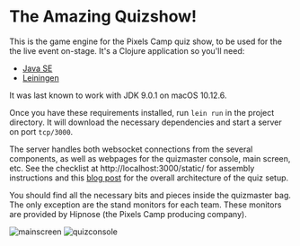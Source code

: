 # The Amazing Quizshow!

This is the game engine for the Pixels Camp quiz show, to be used for the the live event on-stage. It's a Clojure application so you'll need:

* [Java SE](http://www.oracle.com/technetwork/java/javase/downloads/)
* [Leiningen](https://leiningen.org/)

It was last known to work with JDK 9.0.1 on macOS 10.12.6.

Once you have these requirements installed, run `lein run` in the project directory. It will download the necessary dependencies and start a server on port `tcp/3000`.

The server handles both websocket connections from the several components, as well as webpages for the quizmaster console, main screen, etc. See the checklist at http://localhost:3000/static/ for assembly instructions and this [blog post](https://blog.pixels.camp/the-quizshow-stage-setup-def8ddf2dab2) for the overall architecture of the quiz setup.

You should find all the necessary bits and pieces inside the quizmaster bag. The only exception are the stand monitors for each team. These monitors are provided by Hipnose (the Pixels Camp producing company).

![mainscreen](https://raw.githubusercontent.com/brpx/pixelscamp-quiz-stage/master/screenshots/mainscreen.png)
![quizconsole](https://raw.githubusercontent.com/brpx/pixelscamp-quiz-stage/master/screenshots/quizconsole.png)
